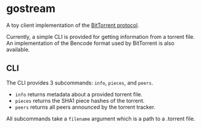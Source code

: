 # gostream

A toy client implementation of the [BitTorrent protocol](https://en.wikipedia.org/wiki/BitTorrent).

Currently, a simple CLI is provided for getting information from a torrent file. An implementation of the Bencode format used by BitTorrent is also available.

## CLI

The CLI provides 3 subcommands: `info`, `pieces`, and `peers`.

- `info` returns metadata about a provided torrent file.
- `pieces` returns the SHA1 piece hashes of the torrent.
- `peers` returns all peers announced by the torrent tracker.

All subcommands take a `filename` argument which is a path to a .torrent file.
